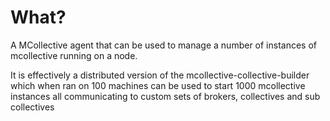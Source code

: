 What?
=====

A MCollective agent that can be used to manage a number of instances of
mcollective running on a node.

It is effectively a distributed version of the mcollective-collective-builder
which when ran on 100 machines can be used to start 1000 mcollective instances
all communicating to custom sets of brokers, collectives and sub collectives

